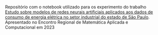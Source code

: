Repositório com o notebook utilizado para os experimento do trabalho [Estudo sobre modelos de redes neurais artificiais aplicados aos dados de consumo de energia elétrica no setor industrial do estado de São Paulo](https://www.even3.com.br/anais/encontro-regional-de-matematica-aplicada-e-computacional-ermac-rj-simposio-1-decada-ppg-mcct-295052/707764-estudo-sobre-modelos-de-redes-neurais-artificiais-aplicados-aos-dados-de-consumo-de-energia-eletrica-no-setor-ind). Apresentado no Encontro Regional de Matemática Aplicada e Computacional em 2023

